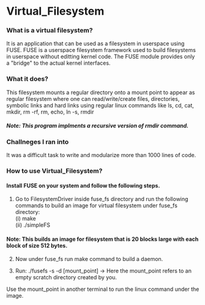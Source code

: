 # Virtual_Filesystem

### What is a virtual filesystem?
It is an application that can be used as a filesystem in userspace using FUSE. FUSE is a userspace filesystem framework used to build filesystems in userspace without editting kernel code. The FUSE module provides only a "bridge" to the actual kernel interfaces.

### What it does?
This filesystem mounts a regular directory onto a mount point to appear as regular filesystem where one can read/write/create files, directories, symbolic links and hard links using regular linux commands like ls, cd, cat, mkdir, rm -rf, rm, echo, ln -s, rmdir

##### Note: This program implments a recursive version of rmdir command.

### Challneges I ran into
It was a difficult task to write and modularize more than 1000 lines of code. 

### How to use Virtual_Filesystem?

#### Install FUSE on your system and follow the following steps.

1. Go to FilesystemDriver inside fuse_fs directory and run the following commands to build an image for virtual filesystem under fuse_fs directory:<br>
  (i)  make<br>
  (ii) ./simpleFS
  #### Note: This builds an image for filesystem that is 20 blocks large with each block of size 512 bytes.

2. Now under fuse_fs run make command to build a daemon.

3. Run: ./fusefs -s -d [mount_point]
 -> Here the mount_point refers to an empty scratch directory created by you.
 
 Use the mount_point in another terminal to run the linux command under the image.
